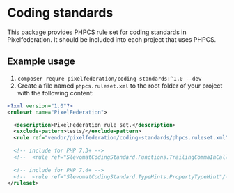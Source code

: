 # Coding standards

This package provides PHPCS rule set for coding standards in Pixelfederation. It should be included into
each project that uses PHPCS.

## Example usage

1) `composer requre pixelfederation/coding-standards:^1.0 --dev`
1) Create a file named `phpcs.ruleset.xml` to the root folder of your project with the following content:

```xml
<?xml version="1.0"?>
<ruleset name="PixelFederation">

  <description>PixelFederation rule set.</description>
  <exclude-pattern>tests/</exclude-pattern>
  <rule ref="vendor/pixelfederation/coding-standards/phpcs.ruleset.xml"/>
  
  <!-- include for PHP 7.3+ -->
  <!--  <rule ref="SlevomatCodingStandard.Functions.TrailingCommaInCall"/>&lt;!&ndash; for php 7.2 &ndash;&gt;-->
  
  <!-- include for PHP 7.4+ -->
  <!--  <rule ref="SlevomatCodingStandard.TypeHints.PropertyTypeHint"/>-->
</ruleset>
```
